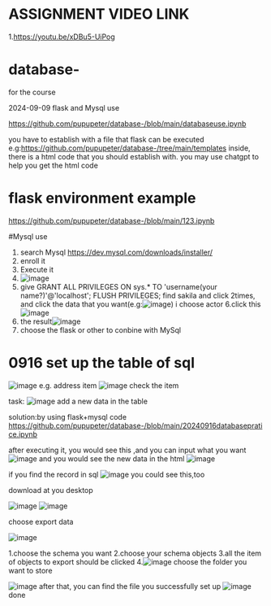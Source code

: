 
# ASSIGNMENT VIDEO LINK

1.https://youtu.be/xDBu5-UiPog



















# database-
for the course

2024-09-09 flask and Mysql use

https://github.com/pupupeter/database-/blob/main/databaseuse.ipynb

you have to establish with a file that flask can be executed
e.g:https://github.com/pupupeter/database-/tree/main/templates 
inside, there is a html code that you should  establish with. you may use chatgpt to help you get the html code
# flask environment example
https://github.com/pupupeter/database-/blob/main/123.ipynb 

#Mysql use
1. search Mysql
https://dev.mysql.com/downloads/installer/
2. enroll it
3. Execute it
4. ![image](https://github.com/user-attachments/assets/b0959fe7-4d94-4aff-b1a8-1e451642a1b6)
5. give
   GRANT ALL PRIVILEGES ON sys.* TO 'username(your name?)'@'localhost';
FLUSH PRIVILEGES;
find sakila and click 2times, and click the data that you want(e.g:![image](https://github.com/user-attachments/assets/95c06f60-f332-437c-8263-4ce2419b154f)) i choose actor
6.click this ![image](https://github.com/user-attachments/assets/a7fdfb97-8506-4f17-addd-3d350618a605)
7. the result![image](https://github.com/user-attachments/assets/5be02687-2ad7-497b-a2a5-3fe654721530)
8. choose the flask or other to conbine with MySql

# 0916 set up the table of sql
![image](https://github.com/user-attachments/assets/e878af84-e746-49a5-b960-2f79a62399ea)
e.g.  address item
![image](https://github.com/user-attachments/assets/a25a6a84-176b-4837-b96b-dd3ae17c4b71)
check the item 

task: ![image](https://github.com/user-attachments/assets/60a6f57a-17ef-4033-acb2-96a044545f84)
add a new data in the table

solution:by using flask+mysql code
https://github.com/pupupeter/database-/blob/main/20240916databasepratice.ipynb

after executing it, you would see this ,and you can input what you want 
![image](https://github.com/user-attachments/assets/f7652939-8290-47a9-b2bf-71e1caf31295)
and you would see the new data in the html 
![image](https://github.com/user-attachments/assets/13f3021d-daef-442a-8573-4dd2b5570b33)

if you find the record in sql 
![image](https://github.com/user-attachments/assets/50aa3b7a-6192-4e95-8c8e-cbf93d90f694)
you could see this,too 

download at you desktop

![image](https://github.com/user-attachments/assets/8367da37-a2c8-4587-814c-3abaeb5baa01)
![image](https://github.com/user-attachments/assets/4f674f41-f534-46bd-b028-b2e71773331a)

choose export data

![image](https://github.com/user-attachments/assets/431ffb13-affe-47d3-b6d1-778cd5eea967)

1.choose the schema you want
2.choose your schema objects 
3.all the item of objects to export should be clicked
4.![image](https://github.com/user-attachments/assets/027a17f7-5c54-4b33-8f2c-ac64b2edd7f3)
choose the folder you want to store

![image](https://github.com/user-attachments/assets/3d90d94a-1345-4c17-986a-3a8398865bc8)
after that, you can find the file you successfully set up 
![image](https://github.com/user-attachments/assets/913cd971-556e-41a6-8949-c53a9606c7c9)
done 





